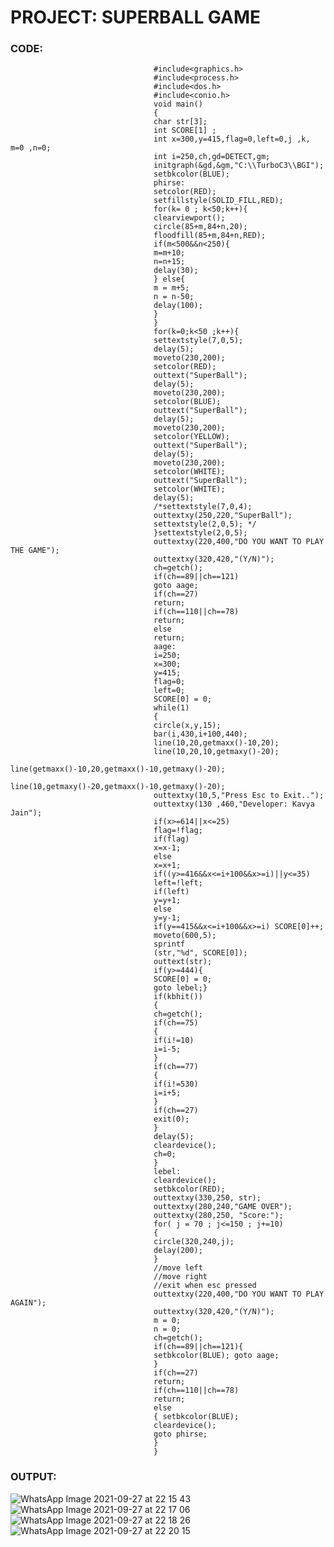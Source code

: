 # PROJECT: SUPERBALL GAME

### CODE:

                                    #include<graphics.h>
                                    #include<process.h> 
                                    #include<dos.h> 
                                    #include<conio.h>
                                    void main()
                                    {
                                    char str[3];
                                    int SCORE[1] ;
                                    int x=300,y=415,flag=0,left=0,j ,k, m=0 ,n=0; 
                                    int i=250,ch,gd=DETECT,gm;
                                    initgraph(&gd,&gm,"C:\\TurboC3\\BGI"); 
                                    setbkcolor(BLUE);
                                    phirse:
                                    setcolor(RED); 
                                    setfillstyle(SOLID_FILL,RED);
                                    for(k= 0 ; k<50;k++){
                                    clearviewport();
                                    circle(85+m,84+n,20); 
                                    floodfill(85+m,84+n,RED);
                                    if(m<500&&n<250){
                                    m=m+10;
                                    n=n+15;
                                    delay(30);
                                    } else{
                                    m = m+5;
                                    n = n-50;
                                    delay(100);
                                    }
                                    }
                                    for(k=0;k<50 ;k++){
                                    settextstyle(7,0,5);
                                    delay(5);
                                    moveto(230,200);
                                    setcolor(RED);
                                    outtext("SuperBall");
                                    delay(5);
                                    moveto(230,200);
                                    setcolor(BLUE);
                                    outtext("SuperBall");
                                    delay(5);
                                    moveto(230,200);
                                    setcolor(YELLOW);
                                    outtext("SuperBall");
                                    delay(5);
                                    moveto(230,200);
                                    setcolor(WHITE);
                                    outtext("SuperBall");
                                    setcolor(WHITE);
                                    delay(5); 
                                    /*settextstyle(7,0,4);
                                    outtextxy(250,220,"SuperBall");
                                    settextstyle(2,0,5); */
                                    }settextstyle(2,0,5);
                                    outtextxy(220,400,"DO YOU WANT TO PLAY THE GAME"); 
                                    outtextxy(320,420,"(Y/N)");
                                    ch=getch();
                                    if(ch==89||ch==121)
                                    goto aage;
                                    if(ch==27)
                                    return;
                                    if(ch==110||ch==78)
                                    return;
                                    else
                                    return;
                                    aage:
                                    i=250;
                                    x=300;
                                    y=415;
                                    flag=0;
                                    left=0;
                                    SCORE[0] = 0;
                                    while(1)
                                    {
                                    circle(x,y,15);
                                    bar(i,430,i+100,440);
                                    line(10,20,getmaxx()-10,20);
                                    line(10,20,10,getmaxy()-20);
                                    line(getmaxx()-10,20,getmaxx()-10,getmaxy()-20);
                                    line(10,getmaxy()-20,getmaxx()-10,getmaxy()-20); 
                                    outtextxy(10,5,"Press Esc to Exit..");
                                    outtextxy(130 ,460,"Developer: Kavya Jain"); 
                                    if(x>=614||x<=25)
                                    flag=!flag;
                                    if(flag)
                                    x=x-1;
                                    else
                                    x=x+1;
                                    if((y>=416&&x<=i+100&&x>=i)||y<=35)
                                    left=!left;
                                    if(left)
                                    y=y+1;
                                    else
                                    y=y-1;
                                    if(y==415&&x<=i+100&&x>=i) SCORE[0]++;
                                    moveto(600,5);
                                    sprintf
                                    (str,"%d", SCORE[0]);
                                    outtext(str);
                                    if(y>=444){
                                    SCORE[0] = 0;
                                    goto lebel;}
                                    if(kbhit())
                                    {
                                    ch=getch(); 
                                    if(ch==75)
                                    {
                                    if(i!=10)
                                    i=i-5;
                                    }
                                    if(ch==77)
                                    {
                                    if(i!=530)
                                    i=i+5;
                                    }
                                    if(ch==27)
                                    exit(0);
                                    }
                                    delay(5);
                                    cleardevice();
                                    ch=0;
                                    }
                                    lebel:
                                    cleardevice();
                                    setbkcolor(RED); 
                                    outtextxy(330,250, str);
                                    outtextxy(280,240,"GAME OVER");
                                    outtextxy(280,250, "Score:"); 
                                    for( j = 70 ; j<=150 ; j+=10)
                                    { 
                                    circle(320,240,j);
                                    delay(200);
                                    }
                                    //move left
                                    //move right
                                    //exit when esc pressed
                                    outtextxy(220,400,"DO YOU WANT TO PLAY AGAIN");
                                    outtextxy(320,420,"(Y/N)");
                                    m = 0;
                                    n = 0;
                                    ch=getch(); 
                                    if(ch==89||ch==121){
                                    setbkcolor(BLUE); goto aage;
                                    } 
                                    if(ch==27)
                                    return; 
                                    if(ch==110||ch==78) 
                                    return;
                                    else
                                    { setbkcolor(BLUE);
                                    cleardevice();
                                    goto phirse;
                                    }
                                    }
                                    
                                    
### OUTPUT:

![WhatsApp Image 2021-09-27 at 22 15 43](https://user-images.githubusercontent.com/89743157/134952838-49518594-f2d5-42e0-871b-190418400b24.jpeg)
![WhatsApp Image 2021-09-27 at 22 17 06](https://user-images.githubusercontent.com/89743157/134952998-a7b93b20-366e-4806-9e1d-8627bade3c6c.jpeg)
![WhatsApp Image 2021-09-27 at 22 18 26](https://user-images.githubusercontent.com/89743157/134953041-3f7afe73-4277-43f2-8d4d-097ac6a0330e.jpeg)
![WhatsApp Image 2021-09-27 at 22 20 15](https://user-images.githubusercontent.com/89743157/134953088-be30c2d2-3ae2-4a7b-908c-8b5ec2e300f2.jpeg)



